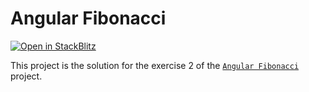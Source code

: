 # Angular Fibonacci

[![Open in StackBlitz](https://developer.stackblitz.com/img/open_in_stackblitz.svg)](https://stackblitz.com/fork/github/stackblitz/ng-be-workshop/tree/main/solutions/webworkers/2-angular-fibonacci/step-2-comlink?file=src%2Fapp%2Ffibonacci%2Ffibonacci.component.ts)

This project is the solution for the exercise 2 of the [`Angular Fibonacci`](../../../../exercises/webworkers/2-angular-fibonacci) project.
